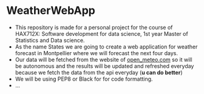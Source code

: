 # WeatherWebApp
- This repository is made for a personal project for the course of HAX712X: Software development for data science, 1st year Master of Statistics and Data science.
- As the name States we are going to create a web application for weather forecast in Montpellier where we will forecast the next four days.
- Our data will be fetched from the website of [open_meteo.com](https://open-meteo.com/en/docs/meteofrance-api) so it will be autonomous and the results will be updated and refreshed everyday because we fetch the data from the api everyday (**u can do better**)
- We will be using PEP8 or Black for for code formatting.
- ...